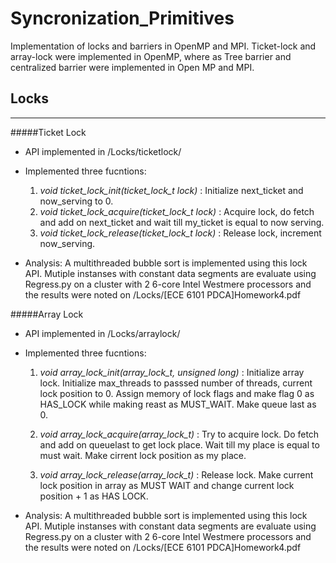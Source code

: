# Syncronization_Primitives
Implementation of locks and barriers in OpenMP and MPI. Ticket-lock and array-lock were implemented in OpenMP, where as Tree barrier and centralized barrier were implemented in Open MP and MPI.

## Locks
------------------------
#####Ticket Lock

* API implemented in /Locks/ticketlock/
* Implemented three fucntions:

  1. *void ticket_lock_init(ticket_lock_t lock)* 	    : Initialize next_ticket and now_serving to 0.
  2. *void ticket_lock_acquire(ticket_lock_t lock)* 	: Acquire lock, do fetch and add on next_ticket and wait till my_ticket is equal to now serving.
  3. *void ticket_lock_release(ticket_lock_t lock)*	  : Release lock, increment now_serving.
  
* Analysis: A multithreaded bubble sort is implemented using this lock API. Mutiple instanses with constant data segments are evaluate using Regress.py on a cluster with 2 6-core Intel Westmere processors and the results were noted on /Locks/[ECE 6101 PDCA]Homework4.pdf

#####Array Lock
* API implemented in /Locks/arraylock/
* Implemented three fucntions:

  1. *void array_lock_init(array_lock_t, unsigned long)* : Initialize array lock. Initialize max_threads to passsed number of threads, current lock position to 0. Assign memory of lock flags and make flag 0 as HAS_LOCK while making reast as MUST_WAIT. Make queue last as 0.

  2. *void array_lock_acquire(array_lock_t)* : Try to acquire lock. Do fetch and add on queuelast to get lock place. Wait till my place is equal to must wait. Make cirrent lock position as my place. 
 
  3. *void array_lock_release(array_lock_t)* : Release lock. Make current lock position in array as MUST WAIT and change current lock position + 1 as HAS LOCK.
  
* Analysis: A multithreaded bubble sort is implemented using this lock API. Mutiple instanses with constant data segments are evaluate using Regress.py on a cluster with 2 6-core Intel Westmere processors and the results were noted on /Locks/[ECE 6101 PDCA]Homework4.pdf

